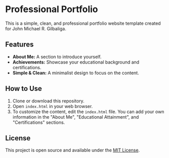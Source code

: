 # Professional Portfolio

This is a simple, clean, and professional portfolio website template created for John Michael R. Gilbaliga.

## Features

*   **About Me:** A section to introduce yourself.
*   **Achievements:** Showcase your educational background and certifications.
*   **Simple & Clean:** A minimalist design to focus on the content.

## How to Use

1.  Clone or download this repository.
2.  Open `index.html` in your web browser.
3.  To customize the content, edit the `index.html` file. You can add your own information in the "About Me", "Educational Attainment", and "Certifications" sections.

## License

This project is open source and available under the [MIT License](LICENSE).
